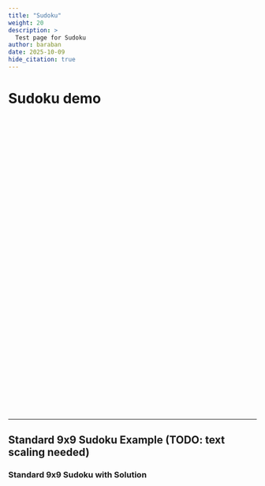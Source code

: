 ```yaml
---
title: "Sudoku"
weight: 20
description: >
  Test page for Sudoku
author: baraban
date: 2025-10-09
hide_citation: true
---
```


# Sudoku demo

<style>
    #sudoku { height: 600px; }
</style>

<div class="wrap">
  <div id="sudoku" class="canvas"></div>
</div>

<script>
  // Initialize the Sudoku game
  window.sudoku = initSudoku("#sudoku", {
    subRows: 2,
    subCols: 2,
    singleSection: false,
    cellSize: 110,
    gap: 32,
    margin: 36,
    hintShake: true,
    autosolver: true,
    clickToSetAnswer: true,
    autoHints: true,
    correctValues: {
      'R1C1': 1
    }
  });
</script>

---

## Standard 9x9 Sudoku Example (TODO: text scaling needed)

<style>
    #sudoku9x9 { height: 600px; }
</style>

<div class="wrap">
  <h3>Standard 9x9 Sudoku with Solution</h3>
  <div id="sudoku9x9" class="canvas"></div>
</div>

<script>
  // Initialize the 9x9 Sudoku game
  window.sudoku9x9 = initSudoku("#sudoku9x9", {
    subRows: 3,
    subCols: 3,
    singleSection: false,
    cellSize: 50,
    gap: 4,
    margin: 20,
    hintShake: true,
    autosolver: false,
    clickToSetAnswer: true,
    autoHints: true,
    correctValues: {}
  });
</script>
